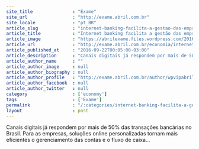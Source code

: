 ```yaml
---
site_title               : "Exame"
site_url                 : "http://exame.abril.com.br"
site_locale              : "pt_BR"
article_slug             : "internet-banking-facilita-a-gestao-das-empresas"
article_title            : "Internet banking facilita a gestão das empresas"
article_image            : "https://abrilexame.files.wordpress.com/2016/10/original_exame_banco_abc.jpg?quality=70&strip=all&w=810"
article_url              : "http://exame.abril.com.br/economia/internet-banking-facilita-a-gestao-das-empresas/"
article_published_at     : "2016-09-22T00:05:00-03:00"
article_description      : "Canais digitais já respondem por mais de 50% das transações bancárias no Brasil. Para as empresas, soluções online personalizadas tornam mais eficientes o gerenciamento das contas e o fluxo de caixa..."
article_author_name      : ""
article_author_image     : null
article_author_biography : null
article_author_profile   : "http://exame.abril.com.br/author/wpvipabril/"
article_author_facebook  : null
article_author_twitter   : null
category                 : ['economy']
tags                     : ['Exame']
permalink                : "/:categories/internet-banking-facilita-a-gestao-das-empresas/"
layout                   : post
---
```


Canais digitais já respondem por mais de 50% das transações bancárias no Brasil. Para as empresas, soluções online personalizadas tornam mais eficientes o gerenciamento das contas e o fluxo de caixa...
